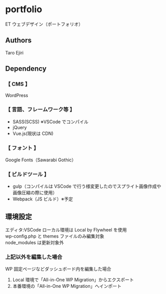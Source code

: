# portfolio

ET ウェブデザイン（ポートフォリオ）

## Authors

Taro Ejiri

## Dependency

### 【 CMS 】

WordPress

### 【 言語、フレームワーク等 】

- SASS(SCSS)
  ※VSCode でコンパイル
- jQuery
- Vue.js(現状は CDN)

### 【 フォント 】
Google Fonts（Sawarabi Gothic）

### 【 ビルドツール 】

- gulp（コンパイルは VSCode で行う様変更したのでスプライト画像作成や画像圧縮の際に使用）
- Webpack（JS ビルド）※予定

## 環境設定

エディタ:VSCode
ローカル環境は Local by Flywheel を使用  
wp-config.php と themes ファイルのみ編集対象  
node_modules は更新対象外

### 上記以外を編集した場合

WP 固定ページなどダッシュボード内を編集した場合

1. Local 環境で「All-in-One WP Migration」からエクスポート
2. 本番環境の「All-in-One WP Migration」へインポート
